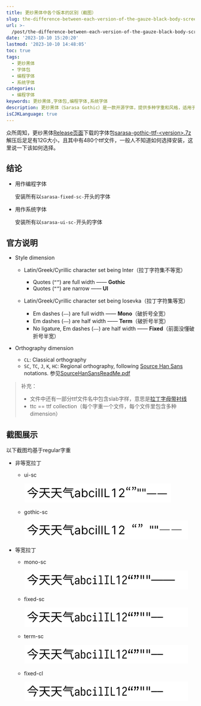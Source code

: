 ```yaml
---
title: 更纱黑体中各个版本的区别（截图）
slug: the-difference-between-each-version-of-the-gauze-black-body-screenshot-sceew
url: >-
  /post/the-difference-between-each-version-of-the-gauze-black-body-screenshot-sceew.html
date: '2023-10-10 15:20:20'
lastmod: '2023-10-10 14:48:05'
toc: true
tags:
  - 更纱黑体
  - 字体包
  - 编程字体
  - 系统字体
categories:
  - 编程字体
keywords: 更纱黑体,字体包,编程字体,系统字体
description: 更纱黑体（Sarasa Gothic）是一款开源字体，提供多种字重和风格，适用于编程和系统使用。安装时可以根据需要选择不同的字体文件
isCJKLanguage: true
---
```


众所周知，更纱黑体[Release页面](https://github.com/be5invis/Sarasa-Gothic/releases)下载的字体包[sarasa-gothic-ttf-&lt;version&gt;.7z](https://github.com/be5invis/Sarasa-Gothic/releases/download/v0.35.8/sarasa-gothic-ttf-0.35.8.7z)解压后足足有12G大小，且其中有480个ttf文件，一般人不知道如何选择安装，这里说一下该如何选择。

## 结论

* 用作编程字体

  安装所有以`sarasa-fixed-sc-`开头的字体
* 用作系统字体

  安装所有以`sarasa-ui-sc-`开头的字体

## 官方说明

* Style dimension

  * Latin/Greek/Cyrillic character set being Inter（拉丁字符集不等宽）

    * Quotes (`“”`) are full width —— **Gothic**
    * Quotes (`“”`) are narrow —— **UI**
  * Latin/Greek/Cyrillic character set being Iosevka（拉丁字符集等宽）

    * Em dashes (`——`) are full width —— **Mono**（破折号全宽）
    * Em dashes (`——`) are half width —— **Term**（破折号半宽）
    * No ligature, Em dashes (`——`) are half width —— **Fixed**（前面没懂破折号半宽）
* Orthography dimension

  * `CL`: Classical orthography
  * `SC`, `TC`, `J`, `K`, `HC`: Regional orthography, following [Source Han Sans](https://github.com/adobe-fonts/source-han-sans) notations. 参见[SourceHanSansReadMe.pdf](assets/SourceHanSansReadMe-20220203163546-dxsv38v.pdf)

> 补充：
>
> * 文件中还有一部分ttf文件名中包含slab字样，意思是[拉丁字母带衬线](https://github.com/be5invis/Sarasa-Gothic/issues/159)
> * ttc == ttf collection（每个字重一个文件，每个文件里包含多种dimension）

## 截图展示

以下截图均基于regular字重

* 非等宽拉丁

  * ui-sc

    ![image.png](https://raw.githubusercontent.com/cesaryuan/hugo-blog2/main/static/imgs/202310101503050.png)
  * gothic-sc

    ![image.png](https://raw.githubusercontent.com/cesaryuan/hugo-blog2/main/static/imgs/202310101538820.png)
* 等宽拉丁

  * mono-sc

    ![image.png](https://raw.githubusercontent.com/cesaryuan/hugo-blog2/main/static/imgs/202310101538646.png)
  * fixed-sc

    ![image.png](https://raw.githubusercontent.com/cesaryuan/hugo-blog2/main/static/imgs/202310101520894.png)
  * term-sc

    ![image.png](https://raw.githubusercontent.com/cesaryuan/hugo-blog2/main/static/imgs/202310101520894.png)
  * fixed-cl

    ![image.png](https://raw.githubusercontent.com/cesaryuan/hugo-blog2/main/static/imgs/202310101503197.png)

